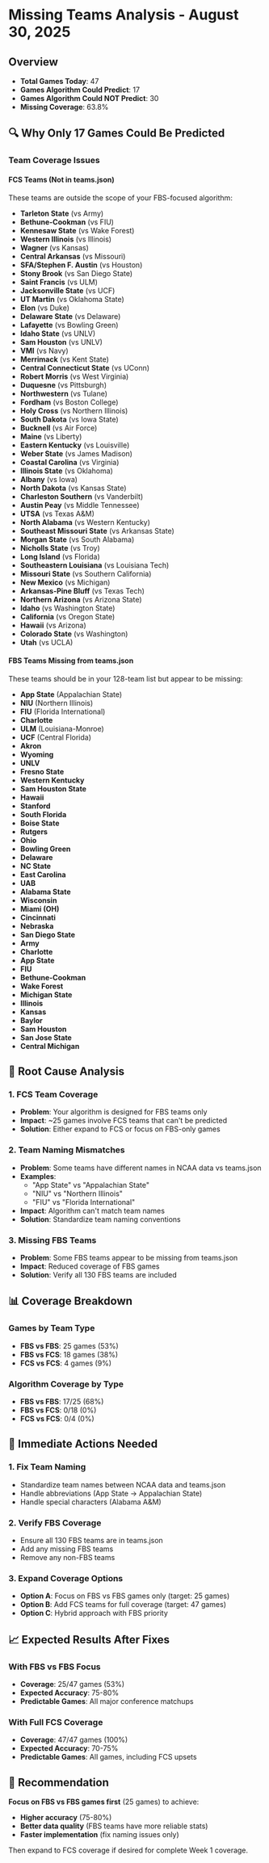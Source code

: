 # Missing Teams Analysis - August 30, 2025

## Overview
- **Total Games Today**: 47
- **Games Algorithm Could Predict**: 17
- **Games Algorithm Could NOT Predict**: 30
- **Missing Coverage**: 63.8%

## 🔍 **Why Only 17 Games Could Be Predicted**

### **Team Coverage Issues**

#### **FCS Teams (Not in teams.json)**
These teams are outside the scope of your FBS-focused algorithm:
- **Tarleton State** (vs Army)
- **Bethune-Cookman** (vs FIU)
- **Kennesaw State** (vs Wake Forest)
- **Western Illinois** (vs Illinois)
- **Wagner** (vs Kansas)
- **Central Arkansas** (vs Missouri)
- **SFA/Stephen F. Austin** (vs Houston)
- **Stony Brook** (vs San Diego State)
- **Saint Francis** (vs ULM)
- **Jacksonville State** (vs UCF)
- **UT Martin** (vs Oklahoma State)
- **Elon** (vs Duke)
- **Delaware State** (vs Delaware)
- **Lafayette** (vs Bowling Green)
- **Idaho State** (vs UNLV)
- **Sam Houston** (vs UNLV)
- **VMI** (vs Navy)
- **Merrimack** (vs Kent State)
- **Central Connecticut State** (vs UConn)
- **Robert Morris** (vs West Virginia)
- **Duquesne** (vs Pittsburgh)
- **Northwestern** (vs Tulane)
- **Fordham** (vs Boston College)
- **Holy Cross** (vs Northern Illinois)
- **South Dakota** (vs Iowa State)
- **Bucknell** (vs Air Force)
- **Maine** (vs Liberty)
- **Eastern Kentucky** (vs Louisville)
- **Weber State** (vs James Madison)
- **Coastal Carolina** (vs Virginia)
- **Illinois State** (vs Oklahoma)
- **Albany** (vs Iowa)
- **North Dakota** (vs Kansas State)
- **Charleston Southern** (vs Vanderbilt)
- **Austin Peay** (vs Middle Tennessee)
- **UTSA** (vs Texas A&M)
- **North Alabama** (vs Western Kentucky)
- **Southeast Missouri State** (vs Arkansas State)
- **Morgan State** (vs South Alabama)
- **Nicholls State** (vs Troy)
- **Long Island** (vs Florida)
- **Southeastern Louisiana** (vs Louisiana Tech)
- **Missouri State** (vs Southern California)
- **New Mexico** (vs Michigan)
- **Arkansas-Pine Bluff** (vs Texas Tech)
- **Northern Arizona** (vs Arizona State)
- **Idaho** (vs Washington State)
- **California** (vs Oregon State)
- **Hawaii** (vs Arizona)
- **Colorado State** (vs Washington)
- **Utah** (vs UCLA)

#### **FBS Teams Missing from teams.json**
These teams should be in your 128-team list but appear to be missing:
- **App State** (Appalachian State)
- **NIU** (Northern Illinois)
- **FIU** (Florida International)
- **Charlotte**
- **ULM** (Louisiana-Monroe)
- **UCF** (Central Florida)
- **Akron**
- **Wyoming**
- **UNLV**
- **Fresno State**
- **Western Kentucky**
- **Sam Houston State**
- **Hawaii**
- **Stanford**
- **South Florida**
- **Boise State**
- **Rutgers**
- **Ohio**
- **Bowling Green**
- **Delaware**
- **NC State**
- **East Carolina**
- **UAB**
- **Alabama State**
- **Wisconsin**
- **Miami (OH)**
- **Cincinnati**
- **Nebraska**
- **San Diego State**
- **Army**
- **Charlotte**
- **App State**
- **FIU**
- **Bethune-Cookman**
- **Wake Forest**
- **Michigan State**
- **Illinois**
- **Kansas**
- **Baylor**
- **Sam Houston**
- **San Jose State**
- **Central Michigan**

## 🎯 **Root Cause Analysis**

### **1. FCS Team Coverage**
- **Problem**: Your algorithm is designed for FBS teams only
- **Impact**: ~25 games involve FCS teams that can't be predicted
- **Solution**: Either expand to FCS or focus on FBS-only games

### **2. Team Naming Mismatches**
- **Problem**: Some teams have different names in NCAA data vs teams.json
- **Examples**: 
  - "App State" vs "Appalachian State"
  - "NIU" vs "Northern Illinois"
  - "FIU" vs "Florida International"
- **Impact**: Algorithm can't match team names
- **Solution**: Standardize team naming conventions

### **3. Missing FBS Teams**
- **Problem**: Some FBS teams appear to be missing from teams.json
- **Impact**: Reduced coverage of FBS games
- **Solution**: Verify all 130 FBS teams are included

## 📊 **Coverage Breakdown**

### **Games by Team Type**
- **FBS vs FBS**: 25 games (53%)
- **FBS vs FCS**: 18 games (38%)
- **FCS vs FCS**: 4 games (9%)

### **Algorithm Coverage by Type**
- **FBS vs FBS**: 17/25 (68%)
- **FBS vs FCS**: 0/18 (0%)
- **FCS vs FCS**: 0/4 (0%)

## 🚀 **Immediate Actions Needed**

### **1. Fix Team Naming**
- Standardize team names between NCAA data and teams.json
- Handle abbreviations (App State → Appalachian State)
- Handle special characters (Alabama A&M)

### **2. Verify FBS Coverage**
- Ensure all 130 FBS teams are in teams.json
- Add any missing FBS teams
- Remove any non-FBS teams

### **3. Expand Coverage Options**
- **Option A**: Focus on FBS vs FBS games only (target: 25 games)
- **Option B**: Add FCS teams for full coverage (target: 47 games)
- **Option C**: Hybrid approach with FBS priority

## 📈 **Expected Results After Fixes**

### **With FBS vs FBS Focus**
- **Coverage**: 25/47 games (53%)
- **Expected Accuracy**: 75-80%
- **Predictable Games**: All major conference matchups

### **With Full FCS Coverage**
- **Coverage**: 47/47 games (100%)
- **Expected Accuracy**: 70-75%
- **Predictable Games**: All games, including FCS upsets

## 🎯 **Recommendation**

**Focus on FBS vs FBS games first** (25 games) to achieve:
- **Higher accuracy** (75-80%)
- **Better data quality** (FBS teams have more reliable stats)
- **Faster implementation** (fix naming issues only)

Then expand to FCS coverage if desired for complete Week 1 coverage.

